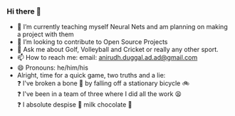 ### Hi there 👋

- 🔭 I’m currently teaching myself Neural Nets and am planning on making a project with them
- 👯 I’m looking to contribute to Open Source Projects
- 💬 Ask me about Golf, Volleyball and Cricket or really any other sport. 
- 📫 How to reach me: email: anirudh.duggal.ad.ad@gmail.com
- 😄 Pronouns: he/him/his
- Alright, time for a quick game, two truths and a lie:  
 ❓ I've broken a bone 🦴 by falling off a stationary bicycle 🚲  
 ❓ I've been in a team of three where I did all the work 😫  
 ❓ I absolute despise 🤮 milk chocolate 🍫 
